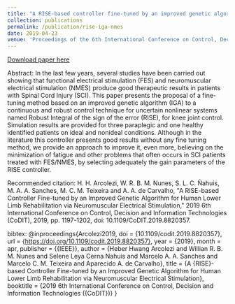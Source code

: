 ```yaml
---
title: "A RISE-based controller fine-tuned by an improved genetic algorithm for human lower limb rehabilitation via neuromuscular electrical stimulation"
collection: publications
permalink: /publication/rise-iga-nmes
date: 2019-04-23
venue: 'Proceedings of the 6th International Conference on Control, Decision and Information Technologies (CoDIT)'
---
```



[Download paper here](http://hharcolezi.github.io/files/2019_CODIT_control.pdf)

Abstract: In the last few years, several studies have been carried out showing that functional electrical stimulation (FES) and neuromuscular electrical stimulation (NMES) produce good therapeutic results in patients with Spinal Cord Injury (SCI). This paper presents the proposal of a fine-tuning method based on an improved genetic algorithm (IGA) to a continuous and robust control technique for uncertain nonlinear systems named Robust Integral of the sign of the error (RISE), for knee joint control. Simulation results are provided for three paraplegic and one healthy identified patients on ideal and nonideal conditions. Although in the literature this controller presents good results without any fine tuning method, we provide an approach to improve it, even more, believing on the minimization of fatigue and other problems that often occurs in SCI patients treated with FES/NMES, by selecting adequately the gain parameters of the RISE controller.

Recommended citation: H. H. Arcolezi, W. R. B. M. Nunes, S. L. C. Ñahuis, M. A. A. Sanches, M. C. M. Teixeira and A. A. de Carvalho, "A RISE-based Controller Fine-tuned by an Improved Genetic Algorithm for Human Lower Limb Rehabilitation via Neuromuscular Electrical Stimulation," 2019 6th International Conference on Control, Decision and Information Technologies (CoDIT), 2019, pp. 1197-1202, doi: 10.1109/CoDIT.2019.8820357.

bibtex: @inproceedings{Arcolezi2019,
  doi = {10.1109/codit.2019.8820357},
  url = {https://doi.org/10.1109/codit.2019.8820357},
  year = {2019},
  month = apr,
  publisher = {{IEEE}},
  author = {Heber Hwang Arcolezi and Willian R. B. M. Nunes and Selene Leya Cerna Nahuis and Marcelo A. A. Sanches and Marcelo C. M. Teixeira and Aparecido A. de Carvalho},
  title = {A {RISE}-based Controller Fine-tuned by an Improved Genetic Algorithm for Human Lower Limb Rehabilitation via Neuromuscular Electrical Stimulation},
  booktitle = {2019 6th International Conference on Control,  Decision and Information Technologies ({CoDIT})}
}

